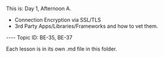 This is: Day 1, Afternoon A.
- Connection Encryption via SSL/TLS
- 3rd Party Apps/Libraries/Frameworks and how to vet them.

---- Topic ID: BE-35, BE-37

Each lesson is in its own .md file in this folder.
